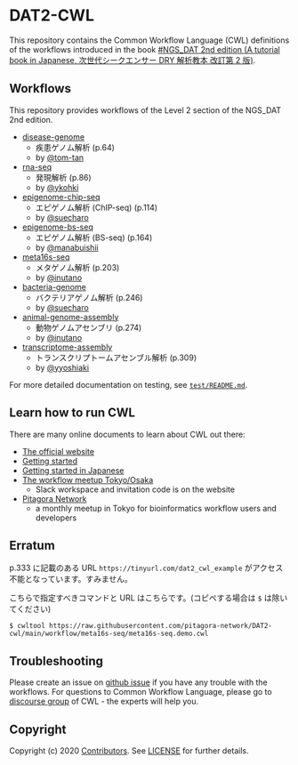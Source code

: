 # DAT2-CWL

This repository contains the Common Workflow Language (CWL) definitions of the workflows introduced in the book [#NGS_DAT 2nd edition (A tutorial book in Japanese, 次世代シークエンサー DRY 解析教本 改訂第 2 版)](https://www.amazon.co.jp/dp/478090983X).

## Workflows

This repository provides workflows of the Level 2 section of the NGS_DAT 2nd edition.

- [disease-genome](./workflow/disease-genome)
  - 疾患ゲノム解析 (p.64)
  - by [@tom-tan](https://github.com/tom-tan)
- [rna-seq](./workflow/rna-seq)
  - 発現解析 (p.86)
  - by [@ykohki](https://github.com/ykohki)
- [epigenome-chip-seq](./workflow/epigenome-chip-seq)
  - エピゲノム解析 (ChIP-seq) (p.114)
  - by [@suecharo](https://github.com/suecharo)
- [epigenome-bs-seq](./workflow/epigenome-bs-seq)
  - エピゲノム解析 (BS-seq) (p.164)
  - by [@manabuishii](https://github.com/manabuishii)
- [meta16s-seq](./workflow/meta16s-seq)
  - メタゲノム解析 (p.203)
  - by [@inutano](https://github.com/inutano)
- [bacteria-genome](./workflow/bacteria-genome)
  - バクテリアゲノム解析 (p.246)
  - by [@suecharo](https://github.com/suecharo)
- [animal-genome-assembly](./workflow/animal-genome-assembly)
  - 動物ゲノムアセンブリ (p.274)
  - by [@inutano](https://github.com/inutano)
- [transcriptome-assembly](./workflow/transcriptome-assembly)
  - トランスクリプトームアセンブル解析 (p.309)
  - by [@yyoshiaki](https://github.com/yyoshiaki)

For more detailed documentation on testing, see [`test/README.md`](./test/README.md).

## Learn how to run CWL

There are many online documents to learn about CWL out there:

- [The official website](https://www.commonwl.org/)
- [Getting started](https://www.commonwl.org/user_guide/)
- [Getting started in Japanese](https://github.com/pitagora-galaxy/cwl/wiki/CWL-Start-Guide-JP)
- [The workflow meetup Tokyo/Osaka](https://github.com/manabuishii/workflow-meetup/wiki/20180418)
  - Slack workspace and invitation code is on the website
- [Pitagora Network](https://pitagora-network.org/)
  - a monthly meetup in Tokyo for bioinformatics workflow users and developers

## Erratum

p.333 に記載のある URL `https://tinyurl.com/dat2_cwl_example` がアクセス不能となっています。すみません。

こちらで指定すべきコマンドと URL はこちらです。(コピペする場合は `$` は除いてください)

```
$ cwltool https://raw.githubusercontent.com/pitagora-network/DAT2-cwl/main/workflow/meta16s-seq/meta16s-seq.demo.cwl
```

## Troubleshooting

Please create an issue on [github issue](https://github.com/pitagora-network/DAT2-cwl/issues) if you have any trouble with the workflows.
For questions to Common Workflow Language, please go to [discourse group](https://cwl.discourse.group/) of CWL - the experts will help you.

## Copyright

Copyright (c) 2020 [Contributors](https://github.com/pitagora-network/DAT2-cwl/graphs/contributors).
See [LICENSE](./LICENSE) for further details.
